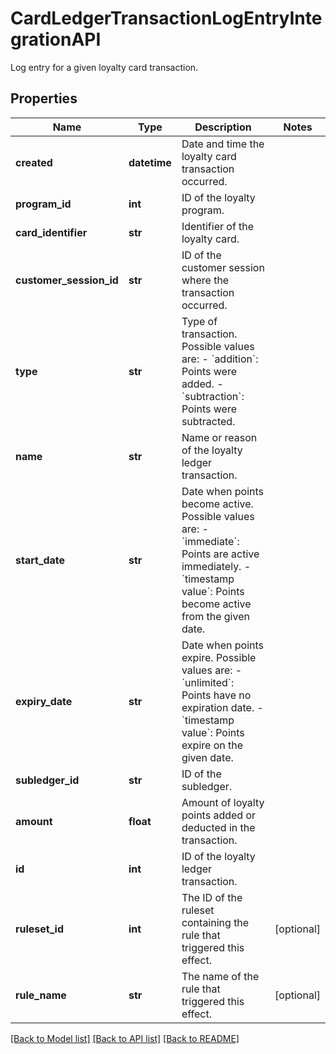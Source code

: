 # CardLedgerTransactionLogEntryIntegrationAPI

Log entry for a given loyalty card transaction.
## Properties
Name | Type | Description | Notes
------------ | ------------- | ------------- | -------------
**created** | **datetime** | Date and time the loyalty card transaction occurred. | 
**program_id** | **int** | ID of the loyalty program. | 
**card_identifier** | **str** | Identifier of the loyalty card. | 
**customer_session_id** | **str** | ID of the customer session where the transaction occurred. | 
**type** | **str** | Type of transaction. Possible values are:   - &#x60;addition&#x60;: Points were added.   - &#x60;subtraction&#x60;: Points were subtracted.  | 
**name** | **str** | Name or reason of the loyalty ledger transaction. | 
**start_date** | **str** | Date when points become active. Possible values are:   - &#x60;immediate&#x60;: Points are active immediately.   - &#x60;timestamp value&#x60;: Points become active from the given date.  | 
**expiry_date** | **str** | Date when points expire. Possible values are:   - &#x60;unlimited&#x60;: Points have no expiration date.   - &#x60;timestamp value&#x60;: Points expire on the given date.  | 
**subledger_id** | **str** | ID of the subledger. | 
**amount** | **float** | Amount of loyalty points added or deducted in the transaction. | 
**id** | **int** | ID of the loyalty ledger transaction. | 
**ruleset_id** | **int** | The ID of the ruleset containing the rule that triggered this effect. | [optional] 
**rule_name** | **str** | The name of the rule that triggered this effect. | [optional] 

[[Back to Model list]](../README.md#documentation-for-models) [[Back to API list]](../README.md#documentation-for-api-endpoints) [[Back to README]](../README.md)


